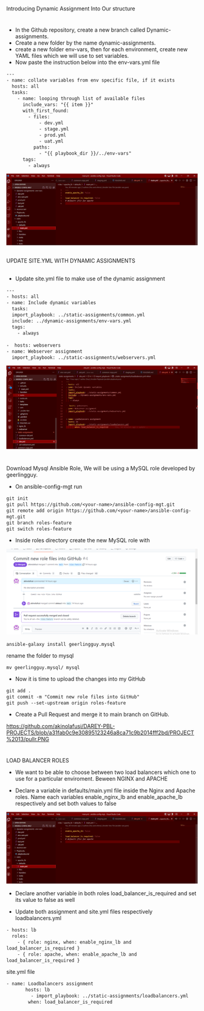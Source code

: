 #
Introducing Dynamic Assignment Into Our structure
#

- In the Github repository, create a new branch called Dynamic-assignments.
- Create a new folder by the name dynamic-assignments.
-  create a new folder env-vars, then for each environment, create new YAML files which we will use to set variables.
- Now paste the instruction below into the env-vars.yml file
```
---
- name: collate variables from env specific file, if it exists
  hosts: all
  tasks:
    - name: looping through list of available files
      include_vars: "{{ item }}"
      with_first_found:
        - files:
            - dev.yml
            - stage.yml
            - prod.yml
            - uat.yml
          paths:
            - "{{ playbook_dir }}/../env-vars"
      tags:
        - always
```

![](https://github.com/akinolafusi/DAREY-PBL-PROJECTS/blob/a31fab0c9e30895123246a8ca71c9b2014fff2bd/PROJECT%2013/deaultsmain.PNG)

##
UPDATE SITE.YML WITH DYNAMIC ASSIGNMENTS
##

- Update site.yml file to make use of the dynamic assignment
```
---
- hosts: all
- name: Include dynamic variables 
  tasks:
  import_playbook: ../static-assignments/common.yml 
  include: ../dynamic-assignments/env-vars.yml
  tags:
    - always

-  hosts: webservers
- name: Webserver assignment
  import_playbook: ../static-assignments/webservers.yml
```

![](https://github.com/akinolafusi/DAREY-PBL-PROJECTS/blob/bfe2762c9bd9b0cfc582e5f1105c40c3280a1d10/PROJECT%2013/site.PNG)

# 
Download Mysql Ansible Role, We will be using a MySQL role developed by geerlingguy.

- On ansible-config-mgt run
```
git init
git pull https://github.com/<your-name>/ansible-config-mgt.git
git remote add origin https://github.com/<your-name>/ansible-config-mgt.git
git branch roles-feature
git switch roles-feature
```
- Inside roles directory create the new MySQL role with

![](https://github.com/akinolafusi/DAREY-PBL-PROJECTS/blob/a31fab0c9e30895123246a8ca71c9b2014fff2bd/PROJECT%2013/pullr.PNG)
```
ansible-galaxy install geerlingguy.mysql
```
rename the folder to mysql
```
mv geerlingguy.mysql/ mysql
```
- Now it is time to upload the changes into my GitHub

```
git add .
git commit -m "Commit new role files into GitHub"
git push --set-upstream origin roles-feature
```
- Create a Pull Request and merge it to main branch on GitHub.

![]()https://github.com/akinolafusi/DAREY-PBL-PROJECTS/blob/a31fab0c9e30895123246a8ca71c9b2014fff2bd/PROJECT%2013/pullr.PNG

#
LOAD BALANCER ROLES

- We want to be able to choose between two load balancers which one to use for a particular enviroment. Beween NGINX and APACHE

- Declare a variable in defaults/main.yml file inside the Nginx and Apache roles. Name each variables enable_nginx_lb and enable_apache_lb respectively and set both values to false

![](https://github.com/akinolafusi/DAREY-PBL-PROJECTS/blob/a31fab0c9e30895123246a8ca71c9b2014fff2bd/PROJECT%2013/deaultsmain.PNG)

- Declare another variable in both roles load_balancer_is_required and set its value to false as well


- Update both assignment and site.yml files respectively
loadbalancers.yml
```
- hosts: lb
  roles:
    - { role: nginx, when: enable_nginx_lb and load_balancer_is_required }
    - { role: apache, when: enable_apache_lb and load_balancer_is_required }
```

site.yml file

```
- name: Loadbalancers assignment
       hosts: lb
         - import_playbook: ../static-assignments/loadbalancers.yml
        when: load_balancer_is_required 
```
